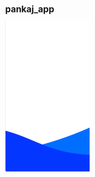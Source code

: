 # pankaj_app


<p float="left">
    <img src="https://github.com/AdeebAbubacker/pankaj_mvvm/blob/main/assets/splash_gif.gif" width="270" />  
</p>
